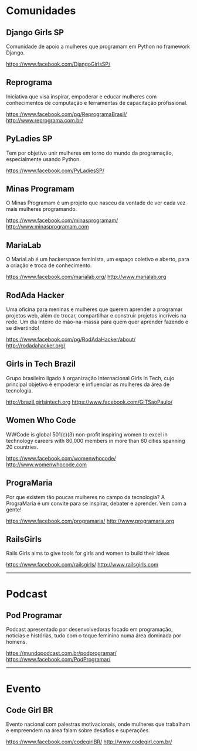 # Comunidades 


## Django Girls SP

Comunidade de apoio a mulheres que programam em Python no framework Django.

https://www.facebook.com/DjangoGirlsSP/


## Reprograma

Iniciativa que visa inspirar, empoderar e educar mulheres com conhecimentos de computação e ferramentas de capacitação profissional. 

https://www.facebook.com/pg/ReprogramaBrasil/
http://www.reprograma.com.br/


## PyLadies SP

Tem por objetivo unir mulheres em torno do mundo da programação, especialmente usando Python. 

https://www.facebook.com/PyLadiesSP/


## Minas Programam

O Minas Programam é um projeto que nasceu da vontade de ver cada vez mais mulheres programando.

https://www.facebook.com/minasprogramam/
http://www.minasprogramam.com


## MariaLab

O MariaLab é um hackerspace feminista, um espaço coletivo e aberto, para a criação e troca de conhecimento.

https://www.facebook.com/marialab.org/
http://www.marialab.org


## RodAda Hacker

Uma oficina para meninas e mulheres que querem aprender a programar projetos web, além de trocar, compartilhar e construir projetos incríveis na rede. Um dia inteiro de mão-na-massa para quem quer aprender fazendo e se divertindo!

https://www.facebook.com/pg/RodAdaHacker/about/
http://rodadahacker.org/


## Girls in Tech Brazil

Grupo brasileiro ligado à organização Internacional Girls in Tech, cujo principal objetivo é empoderar e influenciar as mulheres da área de tecnologia.

http://brazil.girlsintech.org
https://www.facebook.com/GiTSaoPaulo/


## Women Who Code

WWCode is global 501(c)(3) non-profit inspiring women to excel in technology careers with 80,000 members in more than 60 cities spanning 20 countries.

https://www.facebook.com/womenwhocode/
http://www.womenwhocode.com


## PrograMaria

Por que existem tão poucas mulheres no campo da tecnologia? A PrograMaria é um convite para se inspirar, debater e aprender. Vem com a gente!

https://www.facebook.com/programaria/
http://www.programaria.org


## RailsGirls

Rails Girls aims to give tools for girls and women to build their ideas

https://www.facebook.com/railsgirls/
http://www.railsgirls.com
<hr>

# Podcast

## Pod Programar

Podcast apresentado por desenvolvedoras focado em programação, notícias e histórias, tudo com o toque feminino numa área dominada por homens.

https://mundopodcast.com.br/podprogramar/
https://www.facebook.com/PodProgramar/
<hr>

# Evento

## Code Girl BR

Evento nacional com palestras motivacionais, onde mulheres que trabalham e empreendem na área falam sobre desafios e superações.

https://www.facebook.com/codegirlBR/
http://www.codegirl.com.br/
